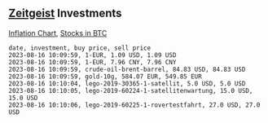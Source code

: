 ## [Zeitgeist](index.html) Investments

[Inflation Chart](https://inflationchart.com),
[Stocks in BTC](https://stonksinbtc.xyz/)

```
date, investment, buy price, sell price
2023-08-16 10:09:59, 1-EUR, 1.09 USD, 1.09 USD
2023-08-16 10:09:59, 1-EUR, 7.96 CNY, 7.96 CNY
2023-08-16 10:09:59, crude-oil-brent-barrel, 84.83 USD, 84.83 USD
2023-08-16 10:09:59, gold-10g, 584.07 EUR, 549.85 EUR
2023-08-16 10:10:04, lego-2019-30365-1-satellit, 5.0 USD, 5.0 USD
2023-08-16 10:10:05, lego-2019-60224-1-satellitenwartung, 15.0 USD, 15.0 USD
2023-08-16 10:10:06, lego-2019-60225-1-rovertestfahrt, 27.0 USD, 27.0 USD
```
